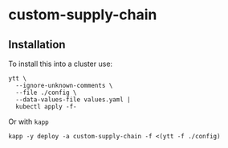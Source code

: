 # custom-supply-chain

## Installation

To install this into a cluster use:

```
ytt \
  --ignore-unknown-comments \
  --file ./config \
  --data-values-file values.yaml |
  kubectl apply -f-
```

Or with `kapp`

```
kapp -y deploy -a custom-supply-chain -f <(ytt -f ./config)
```
